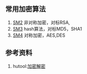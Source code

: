 ## 常用加密算法
1. [SM2](SM2.md) 非对称加密，对标RSA,
2. [SM3](SM3.md) hash算法，对标MD5，SHA1
3. [SM4](SM4.md) 对称加密，AES,DES

## 参考资料
1. hutool:[加密解密](https://doc.hutool.cn/pages/SmUtil/#%E9%9D%9E%E5%AF%B9%E7%A7%B0%E5%8A%A0%E5%AF%86sm2)